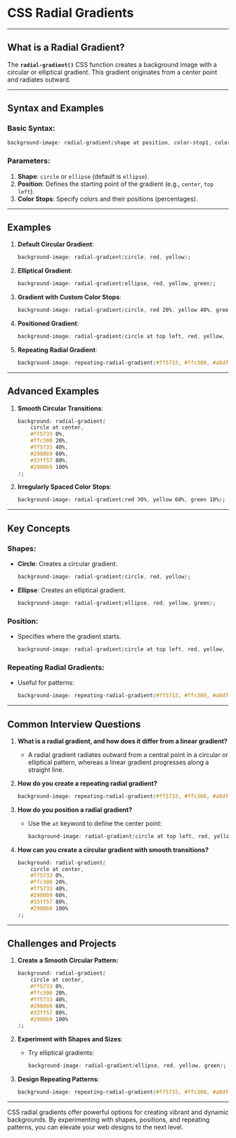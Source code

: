 # CSS Radial Gradients

---

## What is a Radial Gradient?

The **`radial-gradient()`** CSS function creates a background image with a circular or elliptical gradient. This gradient originates from a center point and radiates outward.

---

## Syntax and Examples

### Basic Syntax:
```css
background-image: radial-gradient(shape at position, color-stop1, color-stop2, ...);
```

### Parameters:
1. **Shape**: `circle` or `ellipse` (default is `ellipse`).
2. **Position**: Defines the starting point of the gradient (e.g., `center`, `top left`).
3. **Color Stops**: Specify colors and their positions (percentages).

---

## Examples

1. **Default Circular Gradient**:
   ```css
   background-image: radial-gradient(circle, red, yellow);
   ```

2. **Elliptical Gradient**:
   ```css
   background-image: radial-gradient(ellipse, red, yellow, green);
   ```

3. **Gradient with Custom Color Stops**:
   ```css
   background-image: radial-gradient(circle, red 20%, yellow 40%, green 60%);
   ```

4. **Positioned Gradient**:
   ```css
   background-image: radial-gradient(circle at top left, red, yellow, green);
   ```

5. **Repeating Radial Gradient**:
   ```css
   background-image: repeating-radial-gradient(#ff5733, #ffc300, #a8df8e 250px);
   ```

---

## Advanced Examples

1. **Smooth Circular Transitions**:
   ```css
   background: radial-gradient(
       circle at center,
       #ff5733 0%,
       #ffc300 20%,
       #ff5733 40%,
       #2980b9 60%,
       #33ff57 80%,
       #2980b9 100%
   );
   ```

2. **Irregularly Spaced Color Stops**:
   ```css
   background-image: radial-gradient(red 30%, yellow 60%, green 10%);
   ```

---

## Key Concepts

### **Shapes**:
- **Circle**: Creates a circular gradient.
   ```css
   background-image: radial-gradient(circle, red, yellow);
   ```
- **Ellipse**: Creates an elliptical gradient.
   ```css
   background-image: radial-gradient(ellipse, red, yellow, green);
   ```

### **Position**:
- Specifies where the gradient starts.
   ```css
   background-image: radial-gradient(circle at top left, red, yellow, green);
   ```

### **Repeating Radial Gradients**:
- Useful for patterns:
   ```css
   background-image: repeating-radial-gradient(#ff5733, #ffc300, #a8df8e 250px);
   ```

---

## Common Interview Questions

1. **What is a radial gradient, and how does it differ from a linear gradient?**
   - A radial gradient radiates outward from a central point in a circular or elliptical pattern, whereas a linear gradient progresses along a straight line.

2. **How do you create a repeating radial gradient?**
   ```css
   background-image: repeating-radial-gradient(#ff5733, #ffc300, #a8df8e 250px);
   ```

3. **How do you position a radial gradient?**
   - Use the `at` keyword to define the center point:
     ```css
     background-image: radial-gradient(circle at top left, red, yellow, green);
     ```

4. **How can you create a circular gradient with smooth transitions?**
   ```css
   background: radial-gradient(
       circle at center,
       #ff5733 0%,
       #ffc300 20%,
       #ff5733 40%,
       #2980b9 60%,
       #33ff57 80%,
       #2980b9 100%
   );
   ```

---

## Challenges and Projects

1. **Create a Smooth Circular Pattern:**
   ```css
   background: radial-gradient(
       circle at center,
       #ff5733 0%,
       #ffc300 20%,
       #ff5733 40%,
       #2980b9 60%,
       #33ff57 80%,
       #2980b9 100%
   );
   ```

2. **Experiment with Shapes and Sizes**:
   - Try elliptical gradients:
     ```css
     background-image: radial-gradient(ellipse, red, yellow, green);
     ```

3. **Design Repeating Patterns**:
   ```css
   background-image: repeating-radial-gradient(#ff5733, #ffc300, #a8df8e 250px);
   ```

---

CSS radial gradients offer powerful options for creating vibrant and dynamic backgrounds. By experimenting with shapes, positions, and repeating patterns, you can elevate your web designs to the next level.
```